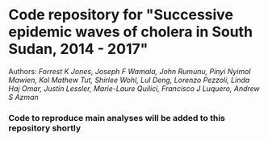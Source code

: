 # Code repository for "Successive epidemic waves of cholera in South Sudan, 2014 - 2017"

Authors: _Forrest K Jones, Joseph F Wamala, John Rumunu, Pinyi Nyimol Mawien, Kol Mathew Tut, Shirlee Wohl, Lul Deng, Lorenzo Pezzoli, Linda Haj Omar, Justin Lessler, Marie-Laure Quilici, Francisco J Luquero, Andrew S Azman_

### Code to reproduce main analyses will be added to this repository shortly


